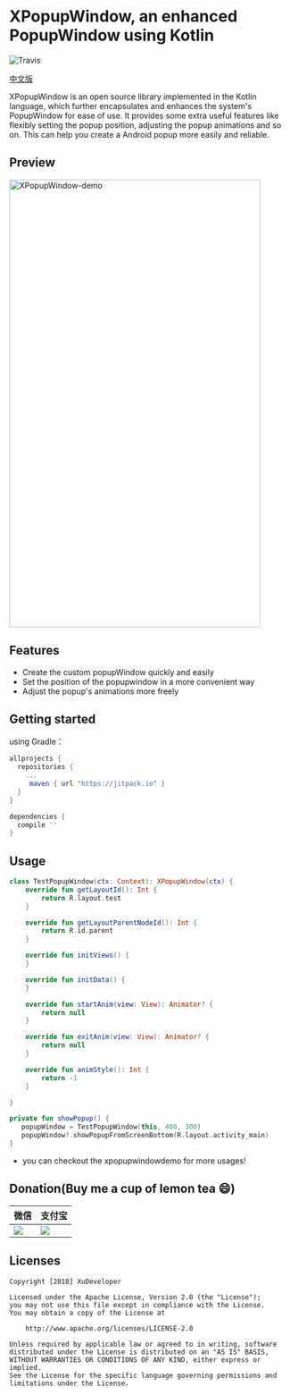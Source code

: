 # XPopupWindow, an enhanced PopupWindow using Kotlin

![Travis](https://img.shields.io/badge/build-passing-brightgreen.svg)

[中文版](https://github.com/XuDeveloper/XPopupWindow/blob/master/docs/README-ZH.md)

XPopupWindow is an open source library implemented in the Kotlin language, which further encapsulates and enhances the system's PopupWindow for ease of use.  It provides some extra useful features like flexibly setting the popup position, adjusting the popup animations and so on. This can help you create a Android popup more easily and reliable.

## Preview

<img src="https://raw.githubusercontent.com/xudeveloper/XPopupWindow/master/art/demo.gif" width="450" height="801" alt="XPopupWindow-demo"/>

## Features

* Create the custom popupWindow quickly and easily
* Set the position of the popupwindow in a more convenient way
* Adjust the popup's animations more freely

## Getting started

using Gradle：

```Groovy
allprojects {
  repositories {
    ...
	 maven { url "https://jitpack.io" }
  }
}

dependencies {
  compile ''
}
```


## Usage

```Kotlin
class TestPopupWindow(ctx: Context): XPopupWindow(ctx) {
    override fun getLayoutId(): Int {
        return R.layout.test
    }

    override fun getLayoutParentNodeId(): Int {
        return R.id.parent
    }

    override fun initViews() {
    }

    override fun initData() {
    }

    override fun startAnim(view: View): Animator? {
        return null
    }

    override fun exitAnim(view: View): Animator? {
        return null
    }

    override fun animStyle(): Int {
        return -1
    }

}
```

```Kotlin
private fun showPopup() {
   popupWindow = TestPopupWindow(this, 400, 300)    
   popupWindow?.showPopupFromScreenBottom(R.layout.activity_main)
}
```

* you can checkout the xpopupwindowdemo for more usages!


## Donation(Buy me a cup of lemon tea :smile:)

| 微信 |支付宝 | 
| ---- | ---- | 
| ![](https://github.com/XuDeveloper/XPopupWindow/blob/master/art/wechat.jpeg)      | ![](https://github.com/XuDeveloper/XPopupWindow/blob/master/art/alipay.jpeg) |

## Licenses

```license
Copyright [2018] XuDeveloper

Licensed under the Apache License, Version 2.0 (the "License");
you may not use this file except in compliance with the License.
You may obtain a copy of the License at

    http://www.apache.org/licenses/LICENSE-2.0

Unless required by applicable law or agreed to in writing, software
distributed under the License is distributed on an "AS IS" BASIS,
WITHOUT WARRANTIES OR CONDITIONS OF ANY KIND, either express or implied.
See the License for the specific language governing permissions and
limitations under the License.
```